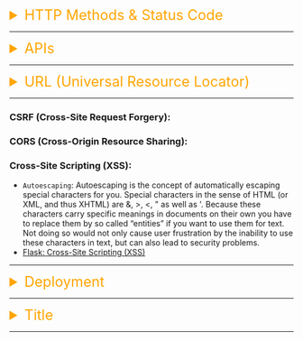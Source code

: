 <details><summary style="font-size:25px;color:Orange;text-align:left">HTTP Methods & Status Code</summary>

### HTTP Methods

HTTP methods, also known as HTTP request methods, are essential components of the Representational State Transfer (REST) architectural style for designing web services and APIs. RESTful APIs use these methods to perform various actions on resources, which can be thought of as objects or data entities. These methods define the type of operation you want to perform on a resource. Here, I'll explain each HTTP method in detail and its typical use in RESTful APIs.

-   GET

    -   `Purpose`: Retrieve data from a resource.
    -   `Idempotent`: Yes. Repeated GET requests should have the same effect as a single request.
    -   `Example`: Fetch the details of a user by requesting GET /users/123.

-   POST

    -   `Purpose`: Create a new resource.
    -   `Idempotent`: No. Repeated POST requests with the same data will create multiple resources.
    -   `Example`: Create a new user by sending data to POST /users.

-   PUT

    -   `Purpose`: Update or replace a resource at a specific URL.
    -   `Idempotent`: Yes. Repeated PUT requests with the same data should have the same effect as a single request.
    -   `Example`: Update user information by sending data to PUT /users/123.

-   PATCH

    -   `Purpose`: Partially update a resource at a specific URL.
    -   `Idempotent`: It depends on the implementation. It should be designed to be idempotent, but it's not guaranteed.
    -   `Example`: Update only the email address of a user by sending data to PATCH /users/123.

-   DELETE

    -   `Purpose`: Remove a resource from the server.
    -   `Idempotent`: Yes. Repeated DELETE requests should have the same effect as a single request.
    -   `Example`: Delete a user by sending a request to DELETE /users/123.

-   HEAD

    -   `Purpose`: Retrieve metadata (headers) about a resource without the actual data.
    -   `Idempotent`: Yes. Repeated HEAD requests should have the same effect as a single request.
    -   `Example`: Get the headers of a resource without downloading its content using HEAD /resource.

-   OPTIONS

    -   `Purpose`: Retrieve information about the communication options for a resource.
    -   `Idempotent`: Yes. Repeated OPTIONS requests should have the same effect as a single request.
    -   `Example`: Determine the available methods and capabilities for a resource using OPTIONS /resource.

-   CONNECT

    -   `Purpose`: Used for setting up a network connection to a resource, typically used for proxy servers.
    -   `Idempotent`: No.
    -   `Example`: Rarely used directly in RESTful APIs.

-   TRACE

    -   `Purpose`: Used for diagnostic purposes, allows a client to retrieve a diagnostic trace of the actions taken by intermediate servers.
    -   `Idempotent`: Yes.
    -   `Example`: Rarely used directly in RESTful APIs.

It's important to design your RESTful API to use these HTTP methods in a way that adheres to REST principles and is intuitive for clients. Additionally, you should handle each method appropriately on the server-side to ensure data integrity and security.

### HTTP Status Codes

-   `HTTP Status Codes`: HTTP status codes are three-digit numbers that are returned by a server in response to a client's request. They provide information about the outcome of the request and the current state of the communication between the client and the server. Each status code has a specific meaning and is grouped into different categories. Here is an overview of the main HTTP status code categories and their meanings:

    -   1xx Informational: These status codes indicate that the server has received the request and is processing it. They are mainly used for communication purposes and do not represent a final response.

        -   `100 Continue`: The server has received the initial part of the request and expects the client to continue sending the rest of it.
        -   `101 Switching Protocols`: The server is changing the protocol used in the request.

    -   2xx Success: These status codes indicate that the request was successfully received, understood, and accepted by the server.

        -   `200 OK`: The request was successful, and the server is returning the requested resource.
        -   `201 Created`: The request was successful, and a new resource was created as a result.
        -   `204 No Content`: The request was successful, but there is no content to return.

    -   3xx Redirection: These status codes indicate that the client needs to take additional steps to complete the request.

        -   `301 Moved Permanently`: The requested resource has been permanently moved to a new location.
        -   `302 Found`: The requested resource has been temporarily moved to a different location.

    -   4xx Client Error: These status codes indicate that there was an error on the client's side, and the request cannot be fulfilled.

        -   `400 Bad Request`: The server cannot understand the request due to malformed syntax or other client-side errors.
        -   `403 Forbidden`: The server understood the request, but the client does not have permission to access the requested resource.
        -   `404 Not Found`: The requested resource could not be found on the server.

    -   5xx Server Error:These status codes indicate that there was an error on the server's side, and the request could not be fulfilled.

        -   `500 Internal Server Error`: A generic server error occurred, indicating that something went wrong on the server.
        -   `502 Bad Gateway`: The server acting as a gateway or proxy received an invalid response from an upstream server.

-   HTTP status codes provide valuable information for understanding the outcome of a request and troubleshooting issues. By analyzing the status code received in the response, clients can take appropriate actions based on the specific situation encountered during the communication with the server.

</details>

---

<details><summary style="font-size:25px;color:Orange;text-align:left">APIs</summary>

-   [APIs for Beginners 2023 - How to use an API (Full Course / Tutorial)](https://www.youtube.com/watch?v=WXsD0ZgxjRw&t=5570s)
-   [Introduction to web APIs](https://developer.mozilla.org/en-US/docs/Learn/JavaScript/Client-side_web_APIs/Introduction)
-   [HTTP](https://en.wikipedia.org/wiki/HTTP)

An API, or Application Programming Interface, is a set of rules, protocols, and tools that allows different software components to communicate and interact with each other. APIs enable developers to create software that can leverage the functionalities of other systems, libraries, or services without needing to understand their internal workings. APIs are fundamental in software engineering and enable modular design, code reuse, and the creation of more complex applications by combining existing components. Here's an in-depth explanation of APIs in the context of software engineering:

-   `Abstraction Layer`: APIs provide an abstraction layer that shields developers from the complexities of the underlying system or service. Developers can interact with the API's well-defined interface without needing to know the implementation details.
-   `Communication Protocols`: APIs define communication protocols for exchanging data between different software components. This communication can occur over various channels, such as HTTP, REST, SOAP, WebSockets, or even direct library calls.
-   `Functionality Exposure`: APIs expose specific functionalities, services, or data sets to external developers or systems. This controlled exposure ensures that only the intended operations are accessible while keeping other internals hidden.
-   `Modularity and Reusability`: APIs promote modular design by allowing developers to create separate components with well-defined interfaces. These components can be reused in different projects or applications, reducing development time and effort.
-   `Interoperability`: APIs facilitate interoperability between diverse software systems, languages, and platforms. Developers can create applications that integrate with services and technologies that may have been developed independently.
-   `Standardization`: APIs establish standards for interaction, making it easier for developers to understand how to use a particular service or library. This standardization promotes consistent and predictable behavior.
-   `Versioning`: APIs often support versioning to ensure backward compatibility as changes are made. This allows existing applications to continue working without disruption while new versions are developed.
-   `Documentation`: Well-documented APIs provide clear guidelines on how to use them, including information about endpoints, parameters, request/response formats, error handling, and authentication.
-   `Security`: APIs can implement security mechanisms such as authentication, authorization, and encryption to ensure that data and services are accessed only by authorized parties.
-   `Third-Party Integration`: APIs enable third-party developers to build applications or services that extend or enhance the functionality of an existing software product.
-   `Microservices Architecture`: In modern software design, APIs play a crucial role in the microservices architecture, where different parts of an application are developed as separate services, each with its own API.
-   `Web APIs`: Web APIs are APIs that are exposed over the internet using protocols like HTTP. They enable web applications to interact with remote services, databases, or other web resources.
-   `Testing and Mocking`: Developers can use mock APIs during testing to simulate interactions and behaviors of external components before integrating with the actual implementation.
-   `Rate Limiting and Throttling`: APIs often include mechanisms to control the rate at which requests can be made, preventing abuse and ensuring fair usage.
-   `Data Exchange`: APIs are commonly used for exchanging data between different systems, such as integrating third-party services, fetching data from databases, or sending data to analytics platforms.

-   HTTP API vs REST API

    -   HTTP API and REST API are both ways to communicate with an application or a web service, but they differ in the way they are designed and implemented.

        -   HTTP API (also known as Web API) is a general term that describes any API that is accessed over the HTTP protocol. It can use various formats such as JSON, XML, or HTML, and can have different methods such as GET, POST, PUT, and DELETE. HTTP APIs can be designed to be lightweight and simple, and they can be used for various purposes, including web applications, mobile applications, or machine-to-machine communication.
        -   REST API (Representational State Transfer) is a specific type of HTTP API that follows a set of architectural principles to make it more efficient, scalable, and maintainable. REST API uses a client-server model and is based on the HTTP protocol. It uses standard HTTP methods such as GET, POST, PUT, and DELETE, and it employs a set of conventions to define resources, URIs, and responses. REST API aims to make the client-server communication stateless and cacheable, and it uses hypermedia (links) to navigate between resources.

    -   In summary, the main differences between HTTP API and REST API are:

        -   HTTP API is a general term that describes any API that is accessed over the HTTP protocol, while REST API is a specific type of HTTP API that follows a set of architectural principles.
        -   HTTP API can use different formats and methods, while REST API uses standard HTTP methods and employs a set of conventions to define resources and responses.
        -   HTTP API can be simple and lightweight, while REST API aims to make the client-server communication more efficient, scalable, and maintainable.

</details>

---

<details><summary style="font-size:25px;color:Orange;text-align:left">URL (Universal Resource Locator)</summary>

-   [Query Parameter](https://fastapi.tiangolo.com/tutorial/query-params/)
-   [Path Parameter](https://fastapi.tiangolo.com/tutorial/path-params/)

</details>

---

### CSRF (Cross-Site Request Forgery):

### CORS (Cross-Origin Resource Sharing):

### Cross-Site Scripting (XSS):

-   `Autoescaping`: Autoescaping is the concept of automatically escaping special characters for you. Special characters in the sense of HTML (or XML, and thus XHTML) are &, >, <, " as well as '. Because these characters carry specific meanings in documents on their own you have to replace them by so called “entities” if you want to use them for text. Not doing so would not only cause user frustration by the inability to use these characters in text, but can also lead to security problems.
-   [Flask: Cross-Site Scripting (XSS)](https://flask.palletsprojects.com/en/2.3.x/security/#security-xss)

---

<details><summary style="font-size:25px;color:Orange;text-align:left">Deployment</summary>

-   [How to use Django with uWSGI](https://docs.djangoproject.com/en/4.2/howto/deployment/wsgi/uwsgi/)
-   [How to use Django with Gunicorn](https://docs.djangoproject.com/en/4.2/howto/deployment/wsgi/gunicorn/)
-   [Setting up Django and your web server with uWSGI and nginx](https://uwsgi-docs.readthedocs.io/en/latest/tutorials/Django_and_nginx.html#)
-   [Deploying Django with Docker Compose](https://www.youtube.com/watch?v=mScd-Pc_pX0&t=1928s)

---

---

-   `Gunicorn` vs `uWSGI`: `Gunicorn` and `uWSGI` are two popular Python WSGI (Web Server Gateway Interface) servers that are commonly used to serve Python web applications.
    -   `Gunicorn` (short for Green Unicorn) is a Python WSGI HTTP server that is designed to be lightweight, fast, and easy to use. It can handle multiple requests concurrently and can scale to handle large numbers of requests. `Gunicorn` is commonly used in conjunction with a reverse proxy server, such as `Nginx` or `Apache`, which handles incoming requests and passes them on to `Gunicorn`.
    -   `uWSGI` is a more feature-rich WSGI server that is designed to be highly configurable and extensible. It supports multiple protocols and interfaces, including WSGI, FastCGI, and HTTP. `uWSGI` is known for its ability to handle high traffic volumes and its support for a variety of advanced features, including load balancing, caching, and process management.
-   `Uvicorn`:
-   `Apache` is a popular web server that has been around for a long time. It is widely used and supports a wide range of features and modules, making it highly configurable and adaptable to different use cases. `Apache` is primarily used for serving static content and dynamic content through the use of modules such as PHP or Python.
-   `Nginx` is a newer web server that has gained popularity in recent years due to its high performance and scalability. `Nginx` is designed to handle large volumes of traffic and can serve both static and dynamic content. `Nginx` is often used as a reverse proxy in front of other web servers, such as `Apache` or `Tomcat`, to improve performance and reliability.
-   `Tomcat` is a Java-based web server and application server that is designed to serve Java applications. It supports the Java Servlet and JavaServer Pages (JSP) specifications and is often used to serve Java web applications. `Tomcat` is highly configurable and can be extended through the use of plugins and modules.

### `Proxy Server` vs `Reverse Proxy Server`:

-   `Proxy Server`: A proxy server acts as an intermediary between a client and a server. When a client makes a request to access a resource (e.g., a web page), the request is first sent to the proxy server. The proxy server then forwards the request to the destination server on behalf of the client. The response from the server is relayed back to the client through the proxy server. A proxy server can reside in various locations within a network architecture, depending on its intended purpose and the network's configuration; for example, On-Premises Network, Data Center, Cloud Environment, Content Delevary Networks (CDNs) etc. The key characteristics of a proxy server include:

    -   `Client-side configuration`: The client needs to be aware of and configured to use the proxy server.
    -   `Client anonymity`: The server sees the proxy server's IP address instead of the client's IP address.
    -   `Caching`: Proxy servers can cache responses, allowing subsequent requests for the same resource to be served directly from the cache instead of going to the server again.
    -   Proxy servers are often used for purposes such as improving performance through caching, controlling access to resources (e.g., content filtering, firewall), and providing anonymity for clients.

-   `Reverse Proxy Server`: A reverse proxy server is similar to a proxy server but operates on the server-side instead of the client-side. It sits between the client and the destination server and forwards client requests to the appropriate backend servers based on various criteria (e.g., load balancing, request routing, SSL termination). The client is unaware of the presence of the reverse proxy and communicates directly with it. The key characteristics of a reverse proxy server include:

    -   `Server-side configuration`: The server is configured to use the reverse proxy to handle incoming requests.
    -   `Load balancing`: Reverse proxies distribute client requests across multiple backend servers to balance the load.
    -   `SSL termination`: Reverse proxies can handle SSL encryption/decryption, offloading this task from backend servers.
    -   `Caching`: Reverse proxies can also cache responses to improve performance.
    -   Reverse proxy servers are commonly used for load balancing, high availability, SSL termination, request routing, and as a security layer protecting backend servers by shielding them from direct access.

-   The image below show how 'client', 'Nginx', and 'uWSGI' work together.

![server configuration for Django](/assets/django/nginx-uwsgi.webp)

### `Reverse Proxy Server` vs `Web Server Gateway Interface` (WSGI):

A Reverse Proxy Server and a Web Server Gateway Interface (WSGI) serve different roles in web application architecture, but they are complementary components. Here's a comparison of the two:

-   `Reverse Proxy Server`:

    -   `Definition`:

        -   A reverse proxy server is a server that sits between client devices and backend web servers.
        -   It receives incoming client requests, such as HTTP requests, and forwards those requests to the appropriate backend server or application.

    -   `Purpose`:

        -   `Load Balancing`: Reverse proxies can distribute client requests across multiple backend servers to balance the load and improve performance and reliability.
        -   `Security`: They can provide an additional layer of security by hiding the internal structure of the network and filtering out malicious traffic.
        -   `SSL Termination`: Reverse proxies can handle SSL/TLS encryption and decryption, offloading this resource-intensive task from the backend servers.
        -   `Caching`: They can cache frequently requested content to reduce the load on backend servers and improve response times.

    -   `Examples`:

        -   Nginx and Apache HTTP Server are commonly used as reverse proxy servers.
        -   CDNs (Content Delivery Networks) often use reverse proxies to cache and serve static content.

-   `Web Server Gateway Interface (WSGI)`:

    -   `Definition`:

        -   WSGI is a specification in Python that defines a standard interface between web servers and web applications or frameworks.
        -   It allows web servers to communicate with Python web applications in a consistent and standardized way.

    -   `Purpose`:

        -   WSGI serves as an interface between a web server and a Python web application or framework.
        -   It allows different web servers to run Python web applications written using various frameworks, such as Flask, Django, or Pyramid.

    -   `Examples`:

        -   Popular Python web servers like Gunicorn, uWSGI, and mod_wsgi (for Apache) implement the WSGI standard.
        -   Python web frameworks, including Flask and Django, can be deployed using WSGI servers.

-   `Relationship`:

    -   `A reverse proxy server and WSGI serve different but complementary roles`:

        -   The reverse proxy server handles tasks like load balancing, SSL termination, and security at the network level, sitting between clients and backend servers.
        -   WSGI, on the other hand, handles the communication between a web server and a Python web application at the application level, allowing the Python code to receive and process HTTP requests.

    -   In a typical web application architecture, a reverse proxy server (e.g., Nginx) may be used to handle tasks like load balancing and SSL termination, while a WSGI server (e.g., Gunicorn or uWSGI) interfaces with the Python web application to serve dynamic content.

In summary, a reverse proxy server and WSGI serve different purposes in web application architecture. The reverse proxy manages network-level tasks, while WSGI provides a standardized interface for communication between web servers and Python web applications. Together, they enable the deployment of Python web applications in a scalable and secure manner.

### ASGI (Asynchronous Server Gateway Interface):

-   `Definition`:

    -   ASGI is a specification for asynchronous web servers and frameworks in Python.
    -   It allows Python web applications to handle asynchronous operations, such as long-lived connections and real-time communication, in an efficient and non-blocking manner.

-   `Purpose`:

    -   ASGI is designed to handle asynchronous web applications and services that require real-time interactions, like chat applications, streaming, and server-sent events.
    -   It provides a standardized interface for handling asynchronous HTTP requests and WebSocket connections.

-   `ASGI Servers`:

    -   ASGI servers are the web servers that implement the ASGI specification.
    -   These servers are responsible for handling incoming ASGI requests and routing them to the appropriate ASGI application or framework.

-   `Examples of ASGI Servers`:

    -   Some popular ASGI servers include Daphne, Uvicorn, Hypercorn, and more.
    -   Uvicorn, for example, is widely used and known for its simplicity and performance.

-   `Usage`:

    -   ASGI servers are commonly used with asynchronous web frameworks like FastAPI and Starlette to build high-performance web applications that require real-time capabilities.
    -   To run an ASGI application with a server like Uvicorn, you typically use a command like this:

        ```python
        uvicorn myapp:app --host 0.0.0.0 --port 8000
        ```

    -   In this example, myapp is the Python module containing your ASGI application, and app is the instance of your ASGI application within that module.

<details><summary style="font-size:18px;color:Orange;text-align:left">Gunicorn (Green Unicorn)</summary>

-   [https://docs.gunicorn.org/en/latest/settings.html](https://docs.gunicorn.org/en/latest/settings.html)
-   `gunicorn.socket` vs `gunicorn.service`: these are systemd units used for running Gunicorn, a Python WSGI HTTP server. They serve different purposes within the systemd service management system.

    -   `gunicorn.socket`: This file represents a Socket Unit which nanage inter-process communication through sockets. It defines a system socket that listens for incoming connections and passes them to the associated service unit (`gunicorn.service`). The `gunicorn.socket` unit allows systemd to manage the socket activation process, where the socket is created on-demand when a connection is received. This helps improve resource usage by only starting the Gunicorn process when needed.
    -   `gunicorn.service`: This file represents a Service Unit. It defines the Gunicorn service that handles the incoming connections received through the associated socket (`gunicorn.socket`). The `gunicorn.service` unit specifies the command to start the Gunicorn process, along with its configuration options and other settings.

-   `$ gunicorn core.wsgi:application --bind 0.0.0.0:8000`
-   `$ gunicorn core.wsgi:application --config ./gunicorn_config.py`

</details>

---

<details><summary style="font-size:18px;color:Orange;text-align:left">uvicorn</summary>

-   `uvicorn myapp:app --host 0.0.0.0 --port 8000`

    -   `myapp` refers to the Python module containing your ASGI application.
    -   `app` is the instance of your ASGI application within that module.
    -   `--host` and `--port` options specify the host and port on which `uvicorn` should listen.

</details>

---

<details><summary style="font-size:18px;color:Orange;text-align:left">uWSGI (universal Web Server Gateway Interface)</summary>

-   [uWSGI](https://uwsgi-docs.readthedocs.io/en/latest/index.html)

-   `uWSGI`: It's a popular web server interface and application server gateway that facilitates communication between web servers and web applications, allowing them to work together seamlessly. uWSGI is commonly used in deploying Python web applications, but it supports multiple programming languages and frameworks.

-   What is `uwsgi_params` file?

    -   The `uwsgi_params` file is a configuration file used by uWSGI, which is a fast and flexible application server commonly used for hosting Python web applications. The `uwsgi_params` file contains a set of predefined variables and configurations that are used to communicate between the web server (such as Nginx) and the uWSGI application server.
    -   The contents of the `uwsgi_params` file typically include directives that define how certain aspects of the communication between Nginx and uWSGI should be handled. These directives often include settings related to request buffering, proxying, and headers.
    -   Some common directives found in the `uwsgi_params` file include:

        -   `uwsgi_param QUERY_STRING $query_string;`

            -   This directive sets the value of the QUERY_STRING variable to the value of the query string provided in the original HTTP request.

        -   `uwsgi_param REQUEST_METHOD $request_method;`

            -   This directive sets the value of the REQUEST_METHOD variable to the HTTP request method (e.g., GET, POST, etc.).

        -   `uwsgi_param CONTENT_TYPE $content_type;`

            -   This directive sets the value of the CONTENT_TYPE variable to the type of the content being sent in the request, such as "application/json" or "text/html".

        -   `uwsgi_param CONTENT_LENGTH $content_length;`
            -   This directive sets the value of the CONTENT_LENGTH variable to the size of the content being sent in the request.

    -   These directives are used to pass information from Nginx to the uWSGI application server, enabling proper handling of requests and responses.
    -   The `uwsgi_params` file is typically included in the Nginx configuration when using uWSGI as the application server. It ensures that the necessary variables and configurations are available for the communication between Nginx and uWSGI to work correctly.
    -   It's important to note that the specific contents of the `uwsgi_params` file can vary depending on the configuration and requirements of your specific application or environment.

</details>

---

<details><summary style="font-size:18px;color:Orange;text-align:left">Nginx</summary>

-   [Learn Proper NGINX Configuration Context Logic](https://www.youtube.com/watch?v=C5kMgshNc6g&t=683s)
-   [How to Deploy Django on Nginx with uWSGI (full tutorial)](https://www.youtube.com/watch?v=ZpR1W-NWnp4&t=21s)

#### Terms and Concepts

-   `nginx.conf`: The nginx configuration file, typically named `nginx.conf`, is a text-based file that specifies how the Nginx web server should behave. The `nginx.conf` file is written in a language called NGINX configuration language or NGINX Configuration Syntax. It is a custom configuration syntax specific to NGINX. It contains a set of directives within different contexts to specify their scope and define various aspects of server functionality, such as server listening ports, request handling, load balancing, caching, and security settings. The main contexts in an `nginx.conf` file are:

-   `Main Context`: The main context includes directives that apply globally to the entire Nginx server. It is typically defined within the http block. Directives within this context affect the overall behavior of the server, such as the number of worker processes, the user and group that the server runs as, and the configuration for logging. It typically contains directives such as server, upstream, and include.
    -   ![Main Context](/assets/nginx/main-context.png)
-   `Events Context`: The events context, also defined within the http block, is used to configure how Nginx handles connections and events. Directives in this context control parameters such as the maximum number of connections, the worker connections, and the multi_accept setting.

-   `HTTP Context`: The HTTP context contains server-level configurations and is defined within the http block. It includes directives related to HTTP protocol settings, server-wide proxies, gzip compression, SSL/TLS settings, and default MIME types. Server blocks (virtual servers) are typically defined within the HTTP context.

-   `Server Context`: The server context defines the configuration for a specific virtual server (server block). It is contained within the http context and includes directives that apply to a particular server or group of servers. Directives within the server context may include the server name, listening ports, SSL/TLS configurations, proxy settings, and location blocks.

-   `Location Context`: The location context is defined within a server context and is used to configure how Nginx handles specific URL patterns or paths. Directives within the location context determine how requests matching the specified pattern are processed. Examples of directives within the location context are root, try_files, proxy_pass, rewrite, and access control directives such as allow and deny.

-   `Directive`: A directive is a command that configures a specific aspect of the server's behavior. Each directive is placed within the appropriate context to ensure it is applied at the desired level, whether it is server-wide, specific to a virtual server, or for handling requests matching a particular URL pattern. The context hierarchy and directive placement allow for fine-grained control over the server's behavior and functionality. It's important to note that the structure and directives in the `nginx.conf` file may vary depending on the specific setup and requirements of your web server. Understanding the purpose and proper usage of each directive is essential for configuring Nginx to meet your application's needs. Examples of commonly used directives are:

    -   ![Directives](/assets/nginx/directives.png)

    -   `listen`: Specifies the IP address and port on which Nginx should listen for incoming requests.
    -   `server_name`: Defines the domain name(s) associated with the server block.
    -   `root`: Specifies the document root directory where static files are located.
    -   `proxy_pass`: Forwards requests to a specified backend server.
    -   `try_files`: Defines the fallback behavior for file requests that do not exist.
    -   `ssl_certificate and ssl_certificate_key`: Configures SSL/TLS certificates for secure connections.
    -   `gzip`: Enables compression of HTTP responses to reduce file size.
    -   `access_log and error_log`: Specifies the log file locations for access and error logging.

-   `Block` vs `Context`: In Nginx configuration files, the terms "block" and "context" are often used interchangeably to refer to a section of directives that serve a specific purpose. The distinction between blocks and contexts can be a bit nuanced, but in general, blocks refer to the specific groups of directives enclosed within curly braces, while contexts refer to the overall hierarchical structure and scope of the configuration file.

-   `Block`: A block in Nginx refers to a group of directives enclosed within curly braces {}. Blocks define the scope and boundaries of a configuration section and determine where directives are applicable. There are several types of blocks in an nginx.conf file:

-   `Include Directive`: The include directive in Nginx is used to include external configuration files within the main `nginx.conf` file. It allows you to split your configuration into multiple files for better organization and easier maintenance. Using the include directive can help simplify the management of complex configurations by dividing them into smaller, modular files. It allows you to reuse common configurations across multiple server blocks, separate different aspects of the configuration, and make it easier to maintain and update your Nginx setup. Here's how the include directive works:

    -   `Syntax`: The include directive is written as follows:

        ```txt
        include file_path;
        ```

        -   `file_path` represents the path to the external configuration file you want to include. It can be an absolute path or a relative path to the nginx.conf file.

    -   `Usage`: The include directive can be used in various contexts within the nginx.conf file. For example:

        -   `Global context`: It can be placed in the main http block of the nginx.conf file to include global configurations that apply to the entire server.
        -   `Server context`: It can be placed within individual server blocks to include server-specific configurations.
        -   `Location context`: It can be placed within location blocks to include specific configuration snippets related to handling requests for specific URL patterns.

    -   `Multiple Includes`: You can use multiple include directives to include multiple configuration files. They can be specified in the same context or in different contexts, depending on where you want the configurations to apply. For example:

        ```txt
        include /path/to/file1.conf;
        include /path/to/file2.conf;
        ```

    -   `Wildcard Includes`: The include directive also supports wildcard patterns (_) to include multiple files that match a specific pattern. For example, you can use include /path/to/_.conf; to include all configuration files with the .conf extension in the specified directory.

#### Basic Nignx Commands

-   `$ nginx -v` → Check Nginx version
-   `$ sudo nginx -t` → Check configuration file syntex before reloading
-   `$ nginx -T` → Display current configuration
-   `$ nginx -s reload` → Reload Nginx

#### Configuration file

-   `/ect/nginx/nginx.conf` → Main file location of Nginx
-   `/ect/nginx/conf.d/*.conf` → Include file location of Nginx

</details>
</details>

---

<details><summary style="font-size:25px;color:Orange;text-align:left">Title</summary>

</details>

---
